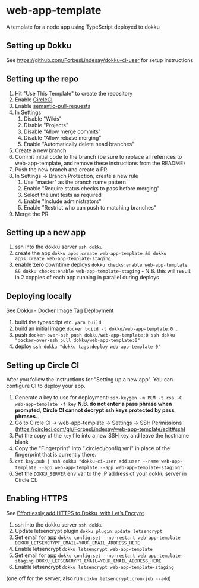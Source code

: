# web-app-template

A template for a node app using TypeScript deployed to dokku

## Setting up Dokku

See https://github.com/ForbesLindesay/dokku-ci-user for setup instructions

## Setting up the repo

1. Hit "Use This Template" to create the repository
1. Enable [CircleCI](https://circleci.com/add-projects/gh/ForbesLindesay)
1. Enable [semantic-pull-requests](https://github.com/apps/semantic-pull-requests)
1. In Settings
   1. Disable "Wikis"
   1. Disable "Projects"
   1. Disable "Allow merge commits"
   1. Disable "Allow rebase merging"
   1. Enable "Automatically delete head branches"
1. Create a new branch
1. Commit initial code to the branch (be sure to replace all refernces to web-app-template, and remove these instructions from the README)
1. Push the new branch and create a PR
1. In Settings -> Branch Protection, create a new rule
   1. Use "master" as the branch name pattern
   1. Enable "Require status checks to pass before merging"
   1. Select the unit tests as required
   1. Enable "Include administrators"
   1. Enable "Restrict who can push to matching branches"
1. Merge the PR

## Setting up a new app

1. ssh into the dokku server `ssh dokku`
1. create the app `dokku apps:create web-app-template && dokku apps:create web-app-template-staging`
1. enable zero downtime deploys `dokku checks:enable web-app-template && dokku checks:enable web-app-template-staging` - N.B. this will result in 2 coppies of each app running in parallel during deploys

## Deploying locally

See [Dokku - Docker Image Tag Deployment](http://dokku.viewdocs.io/dokku/deployment/methods/images/)

1. build the typescript etc. `yarn build`
1. build an initial image `docker build -t dokku/web-app-template:0 .`
1. push `docker-over-ssh push dokku/web-app-template:0 ssh dokku "docker-over-ssh pull dokku/web-app-template:0"`
1. deploy `ssh dokku "dokku tags:deploy web-app-template 0"`

## Setting up Circle CI

After you follow the instructions for "Setting up a new app". You can configure CI to deploy your app.

1. Generate a key to use for deployment: `ssh-keygen -m PEM -t rsa -C web-app-template -f key` **N.B. do not enter a pass phrase when prompted, Circle CI cannot decrypt ssh keys protected by pass phrases.**.
1. Go to Circle CI -> web-app-template -> Settings -> SSH Permissions (https://circleci.com/gh/ForbesLindesay/web-app-template/edit#ssh)
1. Put the copy of the `key` file into a new SSH key and leave the hostname blank
1. Copy the "Fingerprint" into ".circleci/config.yml" in place of the fingerprint that is currently there.
1. `cat key.pub | ssh dokku "dokku-ci-user add:user --name web-app-template --app web-app-template --app web-app-template-staging"`.
1. Set the `DOKKU_SERVER` env var to the IP address of your dokku server in Circle CI.

## Enabling HTTPS

See [Effortlessly add HTTPS to Dokku, with Let’s Encrypt](https://medium.com/@pimterry/effortlessly-add-https-to-dokku-with-lets-encrypt-900696366890)

1. ssh into the dokku server `ssh dokku`
1. Update letsencrypt plugin `dokku plugin:update letsencrypt`
1. Set email for app `dokku config:set --no-restart web-app-template DOKKU_LETSENCRYPT_EMAIL=YOUR_EMAIL_ADDRESS_HERE`
1. Enable letsencrypt `dokku letsencrypt web-app-template`
1. Set email for app `dokku config:set --no-restart web-app-template-staging DOKKU_LETSENCRYPT_EMAIL=YOUR_EMAIL_ADDRESS_HERE`
1. Enable letsencrypt `dokku letsencrypt web-app-template-staging`

(one off for the server, also run `dokku letsencrypt:cron-job --add`)
